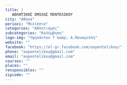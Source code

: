 ```yaml
---
title: |
   ΑΘΛΗΤΙΚΟΣ ΟΜΙΛΟΣ ΠΕΝΤΕΛΙΚΟΥ
city: "Αθήνα"
perioxi: "Μελίσσια"
categories: "Αθλητισμός"
subcategories: "Κολύμβηση"
logo-img: "Υψηλάντου 7 &amp; Α.Παναγούλη"
website: ""
facebook: "https://el-gr.facebook.com/aopentelikou/"
phone: "aopentelikou@gmail.com"
email: "aopentelikou@gmail.com"
courses: ""
places: ""
rensponsibles: ""
zipcode: ""
---
```




